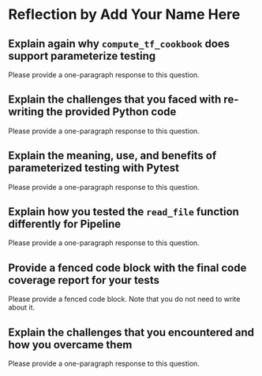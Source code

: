 # Reflection by Add Your Name Here

## Explain again why `compute_tf_cookbook` does support parameterize testing

Please provide a one-paragraph response to this question.

## Explain the challenges that you faced with re-writing the provided Python code

Please provide a one-paragraph response to this question.

## Explain the meaning, use, and benefits of parameterized testing with Pytest

Please provide a one-paragraph response to this question.

## Explain how you tested the `read_file` function differently for Pipeline

Please provide a one-paragraph response to this question.

## Provide a fenced code block with the final code coverage report for your tests

Please provide a fenced code block. Note that you do not need to write about it.

## Explain the challenges that you encountered and how you overcame them

Please provide a one-paragraph response to this question.
